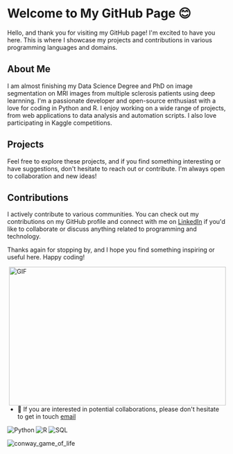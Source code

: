 # Welcome to My GitHub Page :blush:

Hello, and thank you for visiting my GitHub page! I'm excited to have you here. This is where I showcase my projects and contributions in various programming languages and domains.

## About Me
I am almost finishing my Data Science Degree and PhD on image segmentation on MRI images from multiple sclerosis patients using deep learnning. I'm a passionate developer and open-source enthusiast with a love for coding in Python and R. I enjoy working on a wide range of projects, from web applications to data analysis and automation scripts. I also love participating in Kaggle competitions. 

## Projects

Feel free to explore these projects, and if you find something interesting or have suggestions, don't hesitate to reach out or contribute. I'm always open to collaboration and new ideas!

## Contributions

I actively contribute to various communities. You can check out my contributions on my GitHub profile and connect with me on [LinkedIn]([your-linkedin-profile](https://www.linkedin.com/in/marcos-diaz-hurtado-0689a4182/)) if you'd like to collaborate or discuss anything related to programming and technology.

Thanks again for stopping by, and I hope you find something inspiring or useful here. Happy coding!

  <img align="right" alt="GIF" src="https://github.com/abhisheknaiidu/abhisheknaiidu/blob/master/code.gif?raw=true" width="500" height="320" />
  
- 💼 If you are interested in potential collaborations, please don't hesitate to get in touch [email](mailto:doctordiaz.se@gmail.com) 
  

![Python](https://img.shields.io/badge/Python-3.7%2B-blue)
![R](https://img.shields.io/badge/R-4.0%2B-green)
![SQL](https://img.shields.io/badge/SQL-MySQL%2C%20PostgreSQL-blueviolet)

![conway_game_of_life](https://github.com/DrDiazHurtado/DrDiazHurtado/assets/100340828/a7c322c4-d403-44d9-bbe3-af1d79dc4511)
